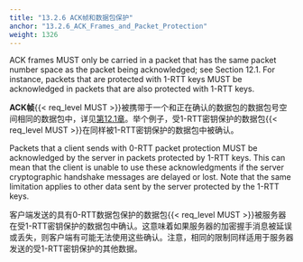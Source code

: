 ```yaml
---
title: "13.2.6 ACK帧和数据包保护"
anchor: "13.2.6_ACK_Frames_and_Packet_Protection"
weight: 1326
---
```


ACK frames MUST only be carried in a packet that has the same packet number space as the packet being acknowledged; see Section 12.1. For instance, packets that are protected with 1-RTT keys MUST be acknowledged in packets that are also protected with 1-RTT keys.

**ACK帧**{{< req_level MUST >}}被携带于一个和正在确认的数据包的数据包号空间相同的数据包中，详见[第12.1章]()。举个例子，受1-RTT密钥保护的数据包{{< req_level MUST >}}在同样被1-RTT密钥保护的数据包中被确认。

Packets that a client sends with 0-RTT packet protection MUST be acknowledged by the server in packets protected by 1-RTT keys. This can mean that the client is unable to use these acknowledgments if the server cryptographic handshake messages are delayed or lost. Note that the same limitation applies to other data sent by the server protected by the 1-RTT keys.

客户端发送的具有0-RTT数据包保护的数据包{{< req_level MUST >}}被服务器在受1-RTT密钥保护的数据包中确认。这意味着如果服务器的加密握手消息被延误或丢失，则客户端有可能无法使用这些确认。注意，相同的限制同样适用于服务器发送的受1-RTT密钥保护的其他数据。
